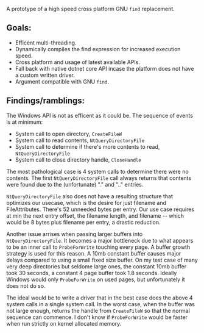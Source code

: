 A prototype of a high speed cross platform GNU `find` replacement.

Goals:
----
* Efficent multi-threading.
* Dynamically compiles the find expression for increased execution speed.
* Cross platform and usage of latest available APIs.
* Fall back with native dotnet core API incase the platform does not have a custom written driver.
* Argument compatible with GNU `find`.

Findings/ramblings:
----
The Windows API is not as efficent as it could be. The sequence of events is at minimum:
* System call to open directory, `CreateFileW`
* System call to read contents, `NtQueryDirectoryFile`
* System call to determine if there's more contents to read, `NtQueryDirectoryFile`
* System call to close directory handle, `CloseHandle`

The most pathological case is 4 system calls to determine there were no contents. The first `NtQueryDirectoryFile`
call always returns that contents were found due to the (unfortunate) "." and ".." entries.

`NtQueryDirectoryFile` also does not have a resulting structure that optimizes our usecase, which is the desire for
just filename and FileAttributes. There's 52 unneeded bytes per entry. Our use case requires at min the next entry
offset, the filename length, and filename -- which would be 8 bytes plus filename per entry, a drastic reduction.

Another issue arrises when passing larger buffers into `NtQueryDirectoryFile`. It becomes a major bottleneck due to what
appears to be an inner call to `ProbeForWrite` touching every page. A buffer growth strategy is used for this reason.
A 10mb constant buffer causes major delays compared to using a small fixed size buffer. On my test case of many very
deep directories but seldome large ones, the constant 10mb buffer took 30 seconds, a constant 4 page buffer took 1.8
seconds. Ideally Windows would only `ProbeForWrite` on used pages, but unfortunately it does not do so.

The ideal would be to write a driver that in the best case does the above 4 system calls in a single system call. In
the worst case, when the buffer was not large enough, returns the handle from `CreateFileW` so that the normal sequence
can commence. I don't know if `ProbeForWrite` would be faster when run strictly on kernel allocated memory.